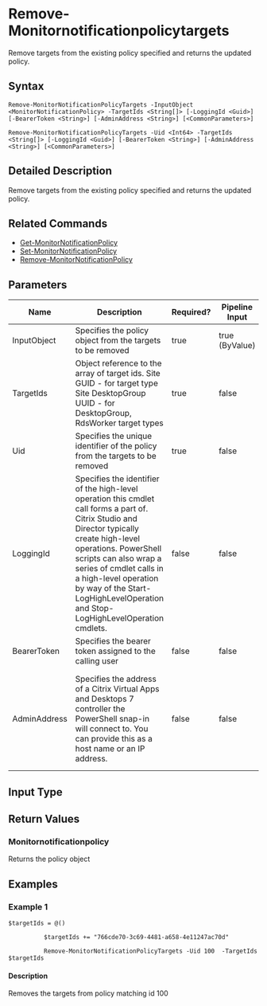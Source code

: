 ﻿
# Remove-Monitornotificationpolicytargets
Remove targets from the existing policy specified and returns the updated policy.
## Syntax
```
Remove-MonitorNotificationPolicyTargets -InputObject <MonitorNotificationPolicy> -TargetIds <String[]> [-LoggingId <Guid>] [-BearerToken <String>] [-AdminAddress <String>] [<CommonParameters>]

Remove-MonitorNotificationPolicyTargets -Uid <Int64> -TargetIds <String[]> [-LoggingId <Guid>] [-BearerToken <String>] [-AdminAddress <String>] [<CommonParameters>]
```
## Detailed Description
Remove targets from the existing policy specified and returns the updated policy.


## Related Commands

* [Get-MonitorNotificationPolicy](../Get-MonitorNotificationPolicy/)
* [Set-MonitorNotificationPolicy](../Set-MonitorNotificationPolicy/)
* [Remove-MonitorNotificationPolicy](../Remove-MonitorNotificationPolicy/)
## Parameters
| Name   | Description | Required? | Pipeline Input | Default Value |
| --- | --- | --- | --- | --- |
| InputObject | Specifies the policy object from the targets to be removed | true | true (ByValue) |  |
| TargetIds | Object reference to the array of target ids. Site GUID - for target type Site DesktopGroup UUID - for DesktopGroup, RdsWorker target types | true | false |  |
| Uid | Specifies the unique identifier of the policy from the targets to be removed | true | false |  |
| LoggingId | Specifies the identifier of the high-level operation this cmdlet call forms a part of. Citrix Studio and Director typically create high-level operations. PowerShell scripts can also wrap a series of cmdlet calls in a high-level operation by way of the Start-LogHighLevelOperation and Stop-LogHighLevelOperation cmdlets. | false | false |  |
| BearerToken | Specifies the bearer token assigned to the calling user | false | false |  |
| AdminAddress | Specifies the address of a Citrix Virtual Apps and Desktops 7 controller the PowerShell snap-in will connect to. You can provide this as a host name or an IP address. | false | false | Localhost. Once a value is provided by any cmdlet, this value becomes the default. |

## Input Type

### 

## Return Values

### Monitornotificationpolicy
Returns the policy object
## Examples

### Example 1
```
$targetIds = @()

          $targetIds += "766cde70-3c69-4481-a658-4e11247ac70d"

          Remove-MonitorNotificationPolicyTargets -Uid 100  -TargetIds $targetIds
```
#### Description
Removes the targets from policy matching id 100
